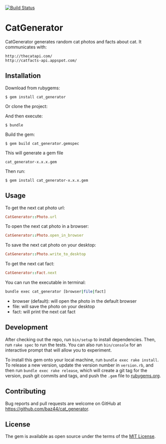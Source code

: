 [![Build Status](https://travis-ci.org/baz44/cat_generator.svg?branch=master)](https://travis-ci.org/baz44/cat_generator)

# CatGenerator
CatGenerator generates random cat photos and facts about cat. It communicates with:
```
http://thecatapi.com/
http://catfacts-api.appspot.com/
```

## Installation
Download from rubygems:

    $ gem install cat_generator


Or clone the project:

And then execute:

    $ bundle

Build the gem:

    $ gem build cat_generator.gemspec

This will generate a gem file
```
cat_generator-x.x.x.gem
```

Then run:

    $ gem install cat_generator-x.x.x.gem

## Usage

To get the next cat photo url:
```ruby
CatGenerator::Photo.url
```

To open the next cat photo in a browser:
```ruby
CatGenerator::Photo.open_in_browser
```

To save the next cat photo on your desktop:
```ruby
CatGenerator::Photo.write_to_desktop
```

To get the next cat fact:
```ruby
CatGenerator::Fact.next
```

You can run the executable in terminal:
```bash
bundle exec cat_generator [browser|file|fact]
```

* browser (default): will open the photo in the default browser
* file: will save the photo on your desktop
* fact: will print the next cat fact

## Development

After checking out the repo, run `bin/setup` to install dependencies. Then, run `rake spec` to run the tests. You can also run `bin/console` for an interactive prompt that will allow you to experiment.

To install this gem onto your local machine, run `bundle exec rake install`. To release a new version, update the version number in `version.rb`, and then run `bundle exec rake release`, which will create a git tag for the version, push git commits and tags, and push the `.gem` file to [rubygems.org](https://rubygems.org).

## Contributing

Bug reports and pull requests are welcome on GitHub at https://github.com/baz44/cat_generator.


## License

The gem is available as open source under the terms of the [MIT License](http://opensource.org/licenses/MIT).

